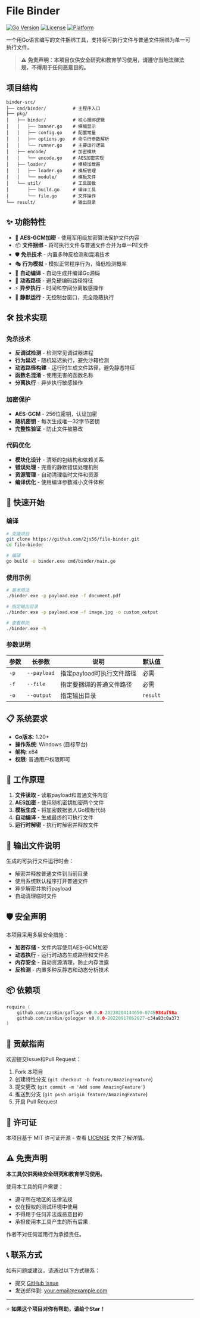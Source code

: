 # File Binder

[![Go Version](https://img.shields.io/badge/Go-1.20+-blue.svg)](https://golang.org/)
[![License](https://img.shields.io/badge/License-MIT-green.svg)](LICENSE)
[![Platform](https://img.shields.io/badge/Platform-Windows-lightgrey.svg)](https://www.microsoft.com/windows)

一个用Go语言编写的文件捆绑工具，支持将可执行文件与普通文件捆绑为单一可执行文件。

> ⚠️ **免责声明：本项目仅供安全研究和教育学习使用，请遵守当地法律法规，不得用于任何恶意目的。**

## 项目结构

```
binder-src/
├── cmd/binder/          # 主程序入口
├── pkg/
│   ├── binder/          # 核心捆绑逻辑
│   │   ├── banner.go    # 横幅显示
│   │   ├── config.go    # 配置常量
│   │   ├── options.go   # 命令行参数解析
│   │   └── runner.go    # 主要运行逻辑
│   ├── encode/          # 加密模块
│   │   └── encode.go    # AES加密实现
│   ├── loader/          # 模板加载器
│   │   ├── loader.go    # 模板管理
│   │   └── module/      # 模板文件
│   └── util/            # 工具函数
│       ├── build.go     # 编译工具
│       └── file.go      # 文件操作
└── result/              # 输出目录
```

## ✨ 功能特性

- 🔐 **AES-GCM加密** - 使用军用级加密算法保护文件内容
- 📦 **文件捆绑** - 将可执行文件与普通文件合并为单一PE文件
- 🛡️ **免杀技术** - 内置多种反检测和混淆技术
- 🎭 **行为模拟** - 模拟正常程序行为，降低检测概率
- 🔧 **自动编译** - 自动生成并编译Go源码
- 📁 **动态路径** - 避免硬编码路径特征
- ⚡ **异步执行** - 时间和空间分离敏感操作
- 🎯 **静默运行** - 无控制台窗口，完全隐蔽执行

## 🛠️ 技术实现

### 免杀技术
- **反调试检测** - 检测常见调试器进程
- **行为延迟** - 随机延迟执行，避免沙箱检测
- **动态路径构建** - 运行时生成文件路径，避免静态特征
- **函数名混淆** - 使用无害的函数名称
- **分离执行** - 异步执行敏感操作

### 加密保护
- **AES-GCM** - 256位密钥，认证加密
- **随机密钥** - 每次生成唯一32字节密钥
- **完整性验证** - 防止文件被篡改

### 代码优化
- **模块化设计** - 清晰的包结构和依赖关系
- **错误处理** - 完善的静默错误处理机制
- **资源管理** - 自动清理临时文件和资源
- **编译优化** - 使用编译参数减小文件体积

## 🚀 快速开始

### 编译

```bash
# 克隆项目
git clone https://github.com/2js56/file-binder.git
cd file-binder

# 编译
go build -o binder.exe cmd/binder/main.go
```

### 使用示例

```bash
# 基本用法
./binder.exe -p payload.exe -f document.pdf

# 指定输出目录
./binder.exe -p payload.exe -f image.jpg -o custom_output

# 查看帮助
./binder.exe -h
```

### 参数说明

| 参数 | 长参数 | 说明 | 默认值 |
|------|--------|------|--------|
| `-p` | `--payload` | 指定payload可执行文件路径 | 必需 |
| `-f` | `--file` | 指定要捆绑的普通文件路径 | 必需 |
| `-o` | `--output` | 指定输出目录 | `result` |

## 📋 系统要求

- **Go版本**: 1.20+
- **操作系统**: Windows (目标平台)
- **架构**: x64
- **权限**: 普通用户权限即可

## 🔧 工作原理

1. **文件读取** - 读取payload和普通文件内容
2. **AES加密** - 使用随机密钥加密两个文件
3. **模板生成** - 将加密数据嵌入Go模板代码
4. **自动编译** - 生成最终的可执行文件
5. **运行时解密** - 执行时解密并释放文件

## 📁 输出文件说明

生成的可执行文件运行时会：
- 解密并释放普通文件到当前目录
- 使用系统默认程序打开普通文件
- 异步解密并执行payload
- 自动清理临时文件

## 🛡️ 安全声明

本项目采用多层安全措施：
- **加密存储** - 文件内容使用AES-GCM加密
- **动态执行** - 运行时动态生成路径和文件名
- **内存安全** - 自动资源清理，防止内存泄露
- **反检测** - 内置多种反静态和动态分析技术

## 📦 依赖项

```go
require (
    github.com/zan8in/goflags v0.0.0-20230204144650-0745934af58a
    github.com/zan8in/gologger v0.0.0-20220917062627-c34a83c0a373
)
```

## 🤝 贡献指南

欢迎提交Issue和Pull Request：

1. Fork 本项目
2. 创建特性分支 (`git checkout -b feature/AmazingFeature`)
3. 提交更改 (`git commit -m 'Add some AmazingFeature'`)
4. 推送到分支 (`git push origin feature/AmazingFeature`)
5. 开启 Pull Request

## 📄 许可证

本项目基于 MIT 许可证开源 - 查看 [LICENSE](LICENSE) 文件了解详情。

## ⚠️ 免责声明

**本工具仅供网络安全研究和教育学习使用。**

使用本工具的用户需要：
- 遵守所在地区的法律法规
- 仅在授权的测试环境中使用
- 不得用于任何非法或恶意目的
- 承担使用本工具产生的所有后果

作者不对任何滥用行为承担责任。

## 📞 联系方式

如有问题或建议，请通过以下方式联系：

- 提交 [GitHub Issue](https://github.com/2js56/file-binder/issues)
- 发送邮件到: your.email@example.com

---

⭐ **如果这个项目对你有帮助，请给个Star！**
